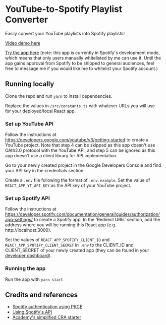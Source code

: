 # YouTube-to-Spotify Playlist Converter

Easily convert your YouTube playlists into Spotify playlists!

[Video demo here](https://www.loom.com/share/35c5c623dd714c4eb2704a3524571e9f)

[Try the app here](https://rosemelissa-playlist-converter.netlify.app/)
(note: this app is currently in Spotify's development mode, which means that only users manually whitelisted by me can use it. Until the app gains approval from Spotify to be shipped to general audiences, feel free to message me if you would like me to whitelist your Spotify account.)

## Running locally

Clone the repo and run `yarn` to install dependencies.

Replace the values in `/src/constants.ts` with whatever URLs you will use for your deployed/local React app.

### Set up YouTube API

Follow the instructions at <a href="https://developers.google.com/youtube/v3/getting-started">https://developers.google.com/youtube/v3/getting-started</a> to create a YouTube project. Note that step 4 can be skipped as this app doesn't use OAth2.0 protocol with the YouTube API, and step 5 can be ignored as this app doesn't use a client library for API implementation.

Go to your newly created project in the Google Developers Console and find your API key in the credentials section.

Create a `.env` file following the format of `.env.example`. Set the value of `REACT_APP_YT_API_KEY` as the API key of your YouTube project.

### Set up Spotify API

Follow the instructions at <a href="https://developer.spotify.com/documentation/general/guides/authorization/app-settings/">https://developer.spotify.com/documentation/general/guides/authorization/app-settings/</a> to create a Spotify app. In the 'Redirect URIs' section, add the address where you will be running this React app (e.g. http://localhost:3000).

Set the values of `REACT_APP_SPOTIFY_CLIENT_ID` and `REACT_APP_SPOTIFY_CLIENT_SECRET` in `.env` to the CLIENT_ID and CLIENT_SECRET of your newly created app (they can be found in your <a href="https://developer.spotify.com/dashboard/applications">developer dashboard</a>).

### Running the app

Run the app with `yarn start`

## Credits and references

- <a href="https://github.com/tobika/spotify-auth-PKCE-example/blob/main/public/main.js">Spotify authentication using PKCE</a>
- <a href="https://youtu.be/1vR3m0HupGI">Using Spotify's API</a>
- <a href="https://github.com/WeAreAcademy/academy-react-starter">Academy's simplified CRA starter</a>